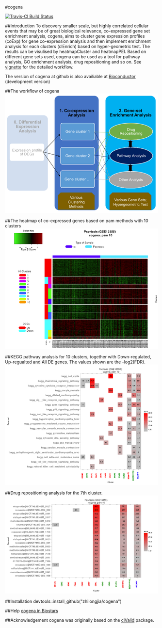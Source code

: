 #cogena

[![Travis-CI Build Status](https://travis-ci.org/zhilongjia/cogena.png?branch=master)](https://travis-ci.org/zhilongjia/cogena)

##Introduction
To discovery smaller scale, but highly correlated cellular events that may be of great biological relevance, co-expressed gene set enrichment analysis, cogena, aims to cluster gene expression profiles (coExp) for gene co-expression analysis and then implement enrichment analysis for each clusters (clEnrich) based on hyper-geometric test. The results can be visulised by heatmapCluster and heatmapPEI. Based on different gene sets used, cogena can be used as a tool for pathway analysis, GO enrichment analysis, drug repositioning and so on. See [vignette](http://zhilongjia.github.io/cogena/) for the detailed workflow. 

The version of cogena at github is also availiable at [Bioconductor](http://www.bioconductor.org/packages/devel/bioc/html/cogena.html) (development version)


##The workflow of cogena
![cogena_workflow](inst/figure/Cogena_workflow.png)

##The heatmap of co-expressed genes based on pam methods with 10 clusters
![cogena_heatmapCluster](inst/figure/heatmapCluster.png)


##KEGG pathway analysis for 10 clusters, together with Down-regulated, Up-regualted and All DE genes. The values shown are the -log2(FDR).
![cogena_heatmapPEI](inst/figure/heatmapPEI.png)


##Drug repositioning analysis for the 7th cluster.
![cogena_heatmapCmap](inst/figure/heatmapCmap0.png)


##Installation
devtools::install_github("zhilongjia/cogena")

##Help
[cogena in Biostars](https://www.biostars.org/p/137330/)


##Acknowledgement
cogena was originally based on the [clValid](http://cran.r-project.org/web/packages/clValid/index.html) package.

